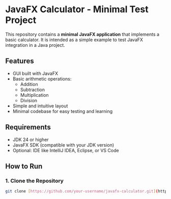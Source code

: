 # JavaFX Calculator - Minimal Test Project

This repository contains a **minimal JavaFX application** that implements a basic calculator. It is intended as a simple example to test JavaFX integration in a Java project.

## Features

- GUI built with JavaFX
- Basic arithmetic operations:
  - Addition
  - Subtraction
  - Multiplication
  - Division
- Simple and intuitive layout
- Minimal codebase for easy testing and learning

## Requirements

- JDK 24 or higher
- JavaFX SDK (compatible with your JDK version)
- Optional: IDE like IntelliJ IDEA, Eclipse, or VS Code

## How to Run

### 1. Clone the Repository

```bash
git clone [https://github.com/your-username/javafx-calculator.git](https://github.com/feulalorenzo/Calculator.git)

